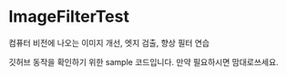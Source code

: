 # ImageFilterTest
컴퓨터 비전에 나오는 이미지 개선, 엣지 검출, 향상 필터 연습

깃허브 동작을 확인하기 위한 sample 코드입니다.
만약 필요하시면 맘대로쓰세요.
